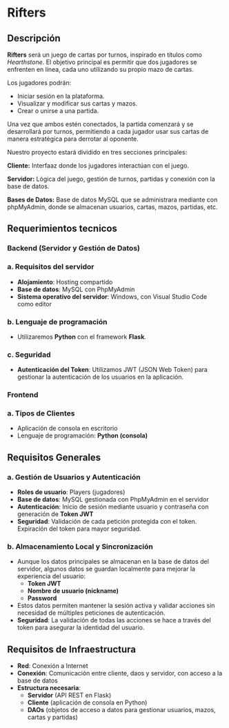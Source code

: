 # Rifters

## Descripción

**Rifters** será un juego de cartas por turnos, inspirado en títulos como *Hearthstone*. El objetivo principal es permitir que dos jugadores se enfrenten en línea, cada uno utilizando su propio mazo de cartas.

Los jugadores podrán:
- Iniciar sesión en la plataforma.
- Visualizar y modificar sus cartas y mazos.
- Crear o unirse a una partida.

Una vez que ambos estén conectados, la partida comenzará y se desarrollará por turnos, permitiendo a cada jugador usar sus cartas de manera estratégica para derrotar al oponente.

Nuestro proyecto estará dividido en tres secciones principales:

**Cliente:** Interfaaz donde los jugadores interactúan con el juego.

**Servidor:** Lógica del juego, gestión de turnos, partidas y conexión con la base de datos.

**Bases de Datos:** Base de datos MySQL que se administrara mediante con phpMyAdmin, donde se almacenan usuarios, cartas, mazos, partidas, etc.

## Requerimientos tecnicos

### Backend (Servidor y Gestión de Datos)

### a. Requisitos del servidor
- **Alojamiento**: Hosting compartido
- **Base de datos**: MySQL con PhpMyAdmin
- **Sistema operativo del servidor**: Windows, con Visual Studio Code como editor

### b. Lenguaje de programación
- Utilizaremos **Python** con el framework **Flask**.

### c. Seguridad
- **Autenticación del Token**: Utilizamos JWT (JSON Web Token) para gestionar la autenticación de los usuarios en la aplicación.

### Frontend

### a. Tipos de Clientes
- Aplicación de consola en escritorio
- Lenguaje de programación: **Python (consola)**


## Requisitos Generales
### a. Gestión de Usuarios y Autenticación
- **Roles de usuario**: Players (jugadores)
- **Base de datos**: MySQL gestionada con PhpMyAdmin en el servidor
- **Autenticación**: Inicio de sesión mediante usuario y contraseña con generación de **Token JWT**
- **Seguridad**: Validación de cada petición protegida con el token. Expiración del token para mayor seguridad.

### b. Almacenamiento Local y Sincronización
- Aunque los datos principales se almacenan en la base de datos del servidor, algunos datos se guardan localmente para mejorar la experiencia del usuario:
  - **Token JWT**
  - **Nombre de usuario (nickname)**
  - **Password**
- Estos datos permiten mantener la sesión activa y validar acciones sin necesidad de múltiples peticiones de autenticación.
- **Seguridad**: La validación de todas las acciones se hace a través del token para asegurar la identidad del usuario.

## Requisitos de Infraestructura
- **Red**: Conexión a Internet
- **Conexión**: Comunicación entre cliente, daos y servidor, con acceso a la base de datos
- **Estructura necesaria**:
  - **Servidor** (API REST en Flask)
  - **Cliente** (aplicación de consola en Python)
  - **DAOs** (objetos de acceso a datos para gestionar usuarios, mazos, cartas y partidas)
